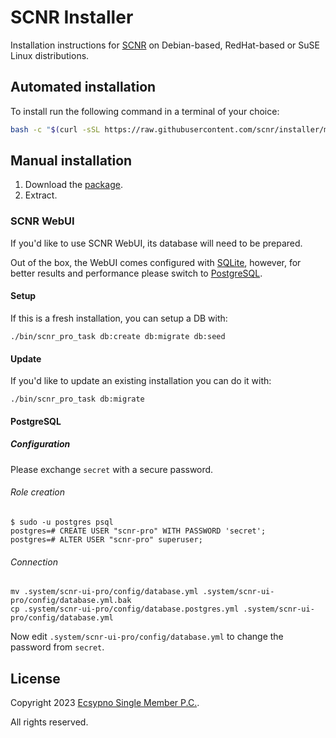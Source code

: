 # SCNR Installer

Installation instructions for [SCNR](https://ecsypno.com/scnr-documentation/) on
Debian-based, RedHat-based or SuSE Linux distributions.

## Automated installation

To install run the following command in a terminal of your choice:

```bash
bash -c "$(curl -sSL https://raw.githubusercontent.com/scnr/installer/main/install.sh)"
```

## Manual installation

1. Download the [package](https://downloads.ecsypno.com/).
2. Extract.

### SCNR WebUI

If you'd like to use SCNR WebUI, its database will need to be prepared.

Out of the box, the WebUI comes configured with [SQLite](https://sqlite.org/index.html), however,
for better results and performance please switch to [PostgreSQL](https://www.postgresql.org/).

#### Setup

If this is a fresh installation, you can setup a DB with:

    ./bin/scnr_pro_task db:create db:migrate db:seed

#### Update

If you'd like to update an existing installation you can do it with:

    ./bin/scnr_pro_task db:migrate

#### PostgreSQL

##### Configuration

Please exchange `secret` with a secure password.

###### Role creation

```
$ sudo -u postgres psql
postgres=# CREATE USER "scnr-pro" WITH PASSWORD 'secret';
postgres=# ALTER USER "scnr-pro" superuser;
```

###### Connection

```
mv .system/scnr-ui-pro/config/database.yml .system/scnr-ui-pro/config/database.yml.bak
cp .system/scnr-ui-pro/config/database.postgres.yml .system/scnr-ui-pro/config/database.yml
```

Now edit `.system/scnr-ui-pro/config/database.yml` to change the password from `secret`.

## License

Copyright 2023 [Ecsypno Single Member P.C.](https://ecsypno.com/).

All rights reserved.
